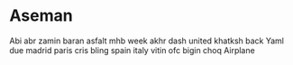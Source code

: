 # Aseman
Abi 
abr
zamin
baran
asfalt
mhb
week
akhr
dash
united
khatksh
back
Yaml
due
madrid
paris
cris
bling
spain
italy
vitin
ofc
bigin
choq
Airplane
